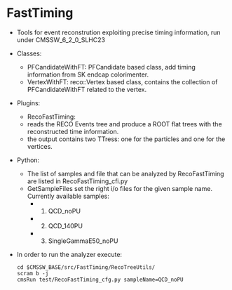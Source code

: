 FastTiming
==========

* Tools for event reconstrution exploiting precise timing information, run under CMSSW_6_2_0_SLHC23

* Classes:
  * PFCandidateWithFT: PFCandidate based class, add timing information from SK endcap colorimenter.
  * VertexWithFT: reco::Vertex based class, contains the collection of PFCandidateWithFT related to the vertex.

* Plugins: 
  * RecoFastTiming: 
   - reads the RECO Events tree and produce a ROOT flat trees with the reconstructed time information.
   - the output contains two TTress: one for the particles and one for the vertices.

* Python:
  * The list of samples and file that can be analyzed by RecoFastTiming are listed in RecoFastTiming_cfi.py
  * GetSampleFiles set the right i/o files for the given sample name. Currently available samples:
    * 1) QCD_noPU 
    * 2) QCD_140PU
    * 3) SingleGammaE50_noPU

* In order to run the analyzer execute:
  ```
  cd $CMSSW_BASE/src/FastTiming/RecoTreeUtils/
  scram b -j
  cmsRun test/RecoFastTiming_cfg.py sampleName=QCD_noPU
  ```
